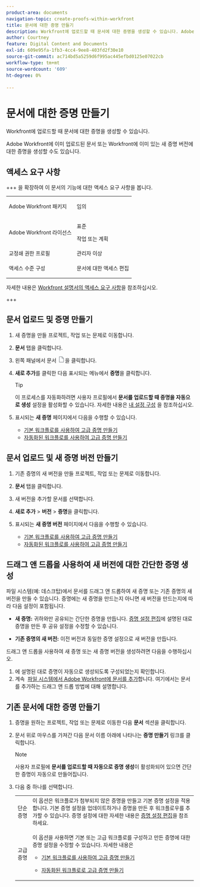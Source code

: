 ```yaml
---
product-area: documents
navigation-topic: create-proofs-within-workfront
title: 문서에 대한 증명 만들기
description: Workfront에 업로드할 때 문서에 대한 증명을 생성할 수 있습니다. Adobe Workfront에 이미 업로드된 문서 또는 Workfront에 이미 있는 새 증명 버전에 대한 증명을 생성할 수도 있습니다.
author: Courtney
feature: Digital Content and Documents
exl-id: 609e95fa-1fb3-4cc4-9ee8-403fd2f30e10
source-git-commit: ac714bd5a5259d6f995ac445efbd0125e07022cb
workflow-type: tm+mt
source-wordcount: '609'
ht-degree: 0%

---
```


# 문서에 대한 증명 만들기

<!-- Audited: 1/2024 -->

Workfront에 업로드할 때 문서에 대한 증명을 생성할 수 있습니다.

Adobe Workfront에 이미 업로드된 문서 또는 Workfront에 이미 있는 새 증명 버전에 대한 증명을 생성할 수도 있습니다.

<!--
If a proof fails to generate after following the steps described in the following sections, see [Troubleshoot proof creation failures](../../../review-and-approve-work/proofing/tips-tricks-and-troubleshooting/troubleshooting-proof-creation-failures.md).
-->

## 액세스 요구 사항

+++ 을 확장하여 이 문서의 기능에 대한 액세스 요구 사항을 봅니다.

<table style="table-layout:auto"> 
 <col> 
 <col> 
 <tbody> 
  <tr> 
   <td role="rowheader">Adobe Workfront 패키지</td> 
   <td> 
   <p>임의 </p>
    </td> 
  </tr> 
  <tr> 
   <td role="rowheader">Adobe Workfront 라이선스</td> 
   <td> 
   <p>표준</p>
   <p>작업 또는 계획</p>
   </td> 
  </tr> 
  <tr> 
   <td role="rowheader">교정쇄 권한 프로필 </td> 
   <td>관리자 이상</td> 
  </tr> 
  <tr> 
   <td role="rowheader">액세스 수준 구성</td> 
   <td> <p>문서에 대한 액세스 편집</p> </td> 
  </tr> 
 </tbody> 
</table>

자세한 내용은 [Workfront 설명서의 액세스 요구 사항](/help/quicksilver/administration-and-setup/add-users/access-levels-and-object-permissions/access-level-requirements-in-documentation.md)을 참조하십시오.

+++

## 문서 업로드 및 증명 만들기

1. 새 증명을 만들 프로젝트, 작업 또는 문제로 이동합니다.
1. **문서** 탭을 클릭합니다.
1. 왼쪽 패널에서 문서 ![문서 아이콘](assets/document-icon.png)을 클릭합니다.
1. **새로 추가**&#x200B;를 클릭한 다음 표시되는 메뉴에서 **증명**&#x200B;을 클릭합니다.

   >[!TIP]
   >
   >이 프로세스를 자동화하려면 사용자 프로필에서 **문서를 업로드할 때 증명을 자동으로 생성** 설정을 활성화할 수 있습니다. 자세한 내용은 [내 설정 구성](../../../workfront-basics/manage-your-account-and-profile/configuring-your-user-profile/configure-my-settings.md) 을 참조하십시오.

1. 표시되는 **새 증명** 페이지에서 다음을 수행할 수 있습니다.

   * [기본 워크플로를 사용하여 고급 증명 만들기](../../../review-and-approve-work/proofing/creating-proofs-within-workfront/configure-basic-proof-workflow.md)
   * [자동화된 워크플로를 사용하여 고급 증명 만들기](../../../review-and-approve-work/proofing/creating-proofs-within-workfront/create-automated-proof-workflow.md)

## 문서 업로드 및 새 증명 버전 만들기

1. 기존 증명의 새 버전을 만들 프로젝트, 작업 또는 문제로 이동합니다.
1. **문서** 탭을 클릭합니다.
1. 새 버전을 추가할 문서를 선택합니다.
1. **새로 추가** > **버전** > **증명**&#x200B;을 클릭합니다.
1. 표시되는 **새 증명 버전** 페이지에서 다음을 수행할 수 있습니다.

   * [기본 워크플로를 사용하여 고급 증명 만들기](../../../review-and-approve-work/proofing/creating-proofs-within-workfront/configure-basic-proof-workflow.md)
   * [자동화된 워크플로를 사용하여 고급 증명 만들기](../../../review-and-approve-work/proofing/creating-proofs-within-workfront/create-automated-proof-workflow.md)

## 드래그 앤 드롭을 사용하여 새 버전에 대한 간단한 증명 생성

파일 시스템(예: 데스크탑)에서 문서를 드래그 앤 드롭하여 새 증명 또는 기존 증명의 새 버전을 만들 수 있습니다. 증명에는 새 증명을 만드는지 아니면 새 버전을 만드는지에 따라 다음 설정이 포함됩니다.

* **새 증명:** 귀하와만 공유되는 간단한 증명을 만듭니다. [증명 설정 편집](../../../review-and-approve-work/proofing/managing-proofs-within-workfront/edit-proof-settings.md)에 설명된 대로 증명을 만든 후 공유 설정을 수정할 수 있습니다.

* **기존 증명의 새 버전:** 이전 버전과 동일한 증명 설정으로 새 버전을 만듭니다.

드래그 앤 드롭을 사용하여 새 증명 또는 새 증명 버전을 생성하려면 다음을 수행하십시오.

1. 에 설명된 대로 증명이 자동으로 생성되도록 구성되었는지 확인합니다.
1. 계속  [파일 시스템에서 Adobe Workfront에 문서를 추가](../../../documents/adding-documents-to-workfront/add-documents-from-file-system.md)합니다. 여기에서는 문서를 추가하는 드래그 앤 드롭 방법에 대해 설명합니다. 

## 기존 문서에 대한 증명 만들기

1. 증명을 원하는 프로젝트, 작업 또는 문제로 이동한 다음 **문서** 섹션을 클릭합니다.
1. 문서 위로 마우스를 가져간 다음 문서 이름 아래에 나타나는 **증명 만들기** 링크를 클릭합니다.

   >[!NOTE]
   >
   >사용자 프로필에 **문서를 업로드할 때 자동으로 증명 생성**&#x200B;이 활성화되어 있으면 간단한 증명이 자동으로 만들어집니다.

1. 다음 중 하나를 선택합니다.

   <table style="table-layout:auto"> 
    <col> 
    <col> 
    <tbody> 
     <tr> 
      <td role="rowheader">단순 증명</td> 
      <td>이 옵션은 워크플로가 첨부되지 않은 증명을 만들고 기본 증명 설정을 적용합니다. 기본 증명 설정을 업데이트하거나 증명을 만든 후 워크플로우를 추가할 수 있습니다. 증명 설정에 대한 자세한 내용은 <a href="../../../review-and-approve-work/proofing/managing-proofs-within-workfront/edit-proof-settings.md" class="MCXref xref">증명 설정 편집</a>을 참조하세요.</td> 
     </tr> 
     <tr> 
      <td role="rowheader">고급 증명</td> 
      <td> <p>이 옵션을 사용하면 기본 또는 고급 워크플로를 구성하고 만든 증명에 대한 증명 설정을 수정할 수 있습니다. 자세한 내용은 </p> 
       <ul> 
        <li> <p><a href="../../../review-and-approve-work/proofing/creating-proofs-within-workfront/configure-basic-proof-workflow.md" class="MCXref xref">기본 워크플로를 사용하여 고급 증명 만들기</a> </p> </li> 
        <li> <p><a href="../../../review-and-approve-work/proofing/creating-proofs-within-workfront/create-automated-proof-workflow.md" class="MCXref xref">자동화된 워크플로로 고급 증명 만들기</a> </p> </li> 
       </ul> </td> 
     </tr> 
    </tbody> 
   </table>
